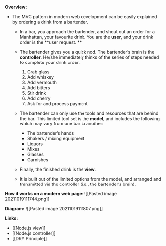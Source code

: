 **Overview:**
* The MVC pattern in modern web development can be easily explained by ordering a drink from a bartender.

	* In a bar, you approach the bartender, and shout out an order for a Manhattan, your favourite drink. You are the **user**, and your drink order is the **user request. **
	
	* The bartender gives you a quick nod. The bartender’s brain is the **controller**. He/she immediately thinks of the series of steps needed to complete your drink order. 
	
		1. Grab glass 
		2. Add whiskey 
		3. Add vermouth 
		4. Add bitters 
		5. Stir drink 
		6. Add cherry 
		7. Ask for and process payment

	* The bartender can only use the tools and resources that are behind the bar. This limited tool set is the **model**, and includes the following which may vary from one bar to another:  
		* The bartender’s hands 
		* Shakers / mixing equipment 
		* Liquors 
		* Mixes 
		* Glasses 
		* Garnishes

	* Finally, the finished drink is the **view**. 
	* It is built out of the limited options from the model, and arranged and transmitted via the controller (i.e., the bartender’s brain).

**How it works on a modern web page:**
![[Pasted image 20211019111744.png]]

**Diagram:**
![[Pasted image 20211019111807.png]]

**Links:**
* [[Node.js view]]
* [[Node.js controller]]
* [[DRY Principle]]